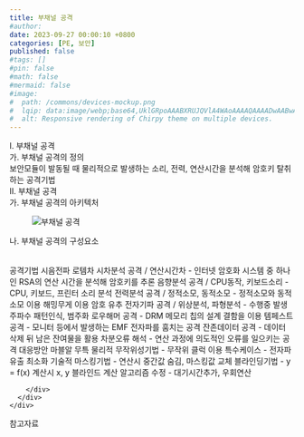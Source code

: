 ```yaml
---
title: 부채널 공격
#author: 
date: 2023-09-27 00:00:10 +0800
categories: [PE, 보안]
published: false
#tags: []
#pin: false
#math: false
#mermaid: false
#image:
#  path: /commons/devices-mockup.png
#  lqip: data:image/webp;base64,UklGRpoAAABXRUJQVlA4WAoAAAAQAAAADwAABwAAQUxQSDIAAAARL0AmbZurmr57yyIiqE8oiG0bejIYEQTgqiDA9vqnsUSI6H+oAERp2HZ65qP/VIAWAFZQOCBCAAAA8AEAnQEqEAAIAAVAfCWkAALp8sF8rgRgAP7o9FDvMCkMde9PK7euH5M1m6VWoDXf2FkP3BqV0ZYbO6NA/VFIAAAA
#  alt: Responsive rendering of Chirpy theme on multiple devices.
---
```


<div class="post-wrap">
  <div class="para">
    <div class="para-title">
      I. 부채널 공격
    </div>
    <div class="para-cntnt">
      <div class="para">
        <div class="para-title">
          가. 부채널 공격의 정의
        </div>
        <div class="para-cntnt">
            보안모듈이 발동될 때 물리적으로 발생하는 소리, 전력, 연산시간을 분석해 암호키 탈취하는 공격기법
        </div>
      </div>
    </div>
  </div>
  
  <div class="para">
    <div class="para-title">
      II. 부채널 공격
    </div>
    <div class="para-cntnt">
      <div class="para">
        <div class="para-title">
          가. 부채널 공격의 아키텍처
        </div>
        <div class="para-cntnt">
          <figure class="post-figure">
            <img src="/assets/img/posts/부채널-공격.png" alt="부채널 공격">
<!--            <figcaption>Source: Unveiling the Metaverse: Exploring Emerging Trends, Multifaceted Perspectives, and Future Challenges</figcaption>-->
          </figure>
        </div>
      </div>
      <div class="para">
        <div class="para-title">
          나. 부채널 공격의 구성요소
        </div>
        <div class="para-cntnt">
          <table class="post-table">
          </table>
          공격기법 시음전파 로템차
  시차분석 공격 / 연산시간차 - 인터넷 암호화 시스템 중 하나인 RSA의 연산 시간을 분석해 암호키를 추론
  음향분석 공격 / CPU동작, 키보드소리 - CPU, 키보드, 프린터 소리 분석
  전력분석 공격 / 정적소모, 동적소모 - 정적소모와 동적소모 이용 해밍무게 이용 암호 유추
  전자기파 공격 / 위상분석, 파형분석 - 수행중 발생 주파수 패턴인식, 범주화
  로우해머 공격 - DRM 메모리 칩의 설계 결함을 이용
  템페스트 공격 - 모니터 등에서 발생하는 EMF 전자파를 훔치는 공격
  잔존데이터 공격 - 데이터 삭제 뒤 남은 잔여물을 활용
  차분오류 해석 - 연산 과정에 의도적인 오류를 일으키는 공격
대응방안 마블알 무특
  물리적
    무작위성기법 - 무작위 클럭 이용
    특수케이스 - 전자파 유출 최소화
  기술적
    마스킹기법 - 연산시 중간값 숨김, 마스킹값 교체
    블라인딩기법 - y = f(x) 계산시 x, y 블라인드 계산
    알고리즘 수정 - 대기시간추가, 우회연산

        </div>
      </div>
    </div>
  </div>

  <div class="refr-wrap">
    <div class="refr-title">
        참고자료
    </div>
    <ol class="refr-list">
    <!--    <li>(나현식, 최대선) <a target="_blank" href="https://scienceon.kisti.re.kr/commons/util/originalView.do?cn=JAKO202225948430499&oCn=JAKO202225948430499&dbt=JAKO&journal=NJOU00291864">메타버스 보안 위협 요소 및 대응 방안 검토</a></li>-->
    <!--    <li>(M. Uddin, S. Manickam, H. Ullah, M. Obaidat and A. Dandoush) <a target="_blank" href="https://ieeexplore.ieee.org/abstract/document/10138386">Unveiling the Metaverse: Exploring Emerging Trends, Multifaceted Perspectives, and Future Challenges</a></li>-->
    </ol>
  </div>
</div>
